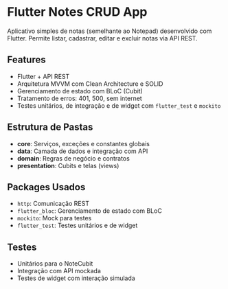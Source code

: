 # Flutter Notes CRUD App

Aplicativo simples de notas (semelhante ao Notepad) desenvolvido com Flutter. Permite listar, cadastrar, editar e excluir notas via API REST.

## Features
- Flutter + API REST
- Arquitetura MVVM com Clean Architecture e SOLID
- Gerenciamento de estado com BLoC (Cubit)
- Tratamento de erros: 401, 500, sem internet
- Testes unitários, de integração e de widget com `flutter_test` e `mockito`

## Estrutura de Pastas
- **core**: Serviços, exceções e constantes globais
- **data**: Camada de dados e integração com API
- **domain**: Regras de negócio e contratos
- **presentation**: Cubits e telas (views)

## Packages Usados
- `http`: Comunicação REST
- `flutter_bloc`: Gerenciamento de estado com BLoC
- `mockito`: Mock para testes
- `flutter_test`: Testes unitários e de widget

## Testes
- Unitários para o NoteCubit
- Integração com API mockada
- Testes de widget com interação simulada